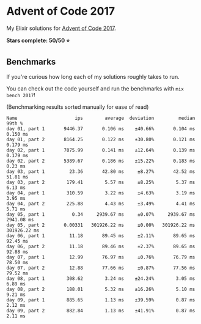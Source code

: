 # Advent of Code 2017

My Elixir solutions for [Advent of Code 2017](https://adventofcode.com/2017).

**Stars complete: 50/50 :star:**

## Benchmarks

If you're curious how long each of my solutions roughly takes to run.

You can check out the code yourself and run the benchmarks with `mix bench 2017`!

(Benchmarking results sorted manually for ease of read)

```
Name                     ips        average  deviation         median         99th %
day 01, part 1       9446.37       0.106 ms    ±40.66%       0.104 ms       0.150 ms
day 01, part 2       8164.25       0.122 ms    ±30.80%       0.121 ms       0.179 ms
day 02, part 1       7075.99       0.141 ms    ±12.64%       0.139 ms       0.179 ms
day 02, part 2       5389.67       0.186 ms    ±15.22%       0.183 ms        0.23 ms
day 03, part 1         23.36       42.80 ms     ±8.27%       42.52 ms       51.81 ms
day 03, part 2        179.41        5.57 ms     ±8.25%        5.37 ms        6.13 ms
day 04, part 1        310.59        3.22 ms     ±4.63%        3.19 ms        3.95 ms
day 04, part 2        225.88        4.43 ms     ±3.49%        4.41 ms        5.71 ms
day 05, part 1          0.34     2939.67 ms     ±0.07%     2939.67 ms     2941.08 ms
day 05, part 2       0.00331   301926.22 ms     ±0.00%   301926.22 ms   301926.22 ms
day 06, part 1         11.18       89.45 ms     ±2.11%       89.65 ms       92.45 ms
day 06, part 2         11.18       89.46 ms     ±2.37%       89.65 ms       92.88 ms
day 07, part 1         12.99       76.97 ms     ±0.76%       76.79 ms       78.50 ms
day 07, part 2         12.88       77.66 ms     ±0.87%       77.56 ms       79.52 ms
day 08, part 1        308.62        3.24 ms    ±24.24%        3.05 ms        6.89 ms
day 08, part 2        188.01        5.32 ms    ±16.26%        5.10 ms        9.21 ms
day 09, part 1        885.65        1.13 ms    ±39.59%        0.87 ms        2.12 ms
day 09, part 2        882.84        1.13 ms    ±41.91%        0.87 ms        2.11 ms
```
